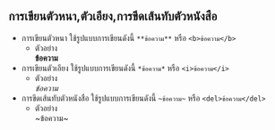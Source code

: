## การเขียนตัวหนา,ตัวเอียง,การขีดเส้นทับตัวหนังสือ
  + การเขียนตัวหนา ใช้รูปแบบการเขียนดังนี้ 
    ```**ข้อความ**``` หรือ ```<b>ข้อความ</b>```
    + ตัวอย่าง <br>
      **ข้อความ**
  + การเขียนตัวเอียง ใช้รูปแบบการเขียนดังนี้
    ```*ข้อความ*``` หรือ ```<i>ข้อความ</i>```
    + ตัวอย่าง <br>
      *ข้อความ*
  + การขีดเส้นทับตัวหนังสือ ใช้รูปแบบการเขียนดังนี้
    ```~ข้อความ~``` หรือ ```<del>ข้อความ</del>```
    + ตัวอย่าง <br>
      ~ข้อความ~
      
      
      

